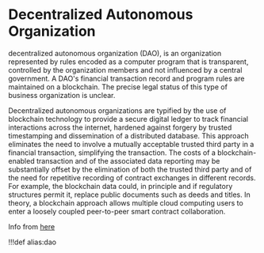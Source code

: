 # Decentralized Autonomous Organization

 decentralized autonomous organization (DAO), is an organization represented by rules encoded as a computer program that is transparent, controlled by the organization members and not influenced by a central government. A DAO's financial transaction record and program rules are maintained on a blockchain. The precise legal status of this type of business organization is unclear.


Decentralized autonomous organizations are typified by the use of blockchain technology to provide a secure digital ledger to track financial interactions across the internet, hardened against forgery by trusted timestamping and dissemination of a distributed database. This approach eliminates the need to involve a mutually acceptable trusted third party in a financial transaction, simplifying the transaction. The costs of a blockchain-enabled transaction and of the associated data reporting may be substantially offset by the elimination of both the trusted third party and of the need for repetitive recording of contract exchanges in different records. For example, the blockchain data could, in principle and if regulatory structures permit it, replace public documents such as deeds and titles. In theory, a blockchain approach allows multiple cloud computing users to enter a loosely coupled peer-to-peer smart contract collaboration.


Info from [here](https://en.wikipedia.org/wiki/Decentralized_autonomous_organization)


!!!def alias:dao